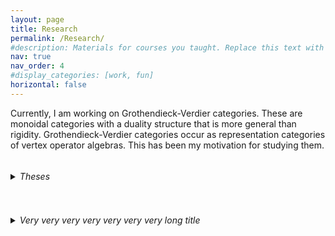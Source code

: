 ```yaml
---
layout: page
title: Research
permalink: /Research/
#description: Materials for courses you taught. Replace this text with your description.
nav: true
nav_order: 4
#display_categories: [work, fun]
horizontal: false
---
```

Currently, I am working on Grothendieck-Verdier categories. These are monoidal categories with a duality structure that is more general than rigidity. Grothendieck-Verdier categories occur as representation categories of vertex operator algebras. This has been my motivation for studying them.

<details>
<summary><h6 style="display:inline-block"><span class="font-weight-bold">Theses</span></h6></summary>
<ul>
<li> My <a href="https://drive.google.com/file/d/13EyI9eTgfvTnlHWxnKYQZ2IcJ5FZeQFS/view?usp=sharing"><ins>bachelor's thesis</ins></a> characterizes linearly distributive categories with invertible distributors as shift-monoidal categories up to Frobenius linearly distributive equivalence. </li>
<li> My <a href="https://drive.google.com/file/d/1gj5UtUiXkceE_ALid8IYQCv4w3LK3G4J/view?usp=sharing"><ins>master's thesis</ins></a> uses surface diagrams to study Frobenius algebras in linearly distributive categories, Hopf monads, Hopf algebroids, Hopf adjunctions, and Frobenius-Schur indicators for pivotal Grothendieck-Verdier categories. </li>
</ul>
</details>

<details><summary><h6 style="display:inline-block"><span class="font-weight-bold">Very very very very very very very long title</span></h6></summary>
Some files for the proof assistant homotopy.io:
<ul>
<li> The signature of <a href="/assets/pdf/Monoidal_categories.hom" download="Monoidal_categories.hom">monoidal categories</a>.</li>
<li> The signature of <a href="/assets/pdf/Lax_monoidal_functors.hom" download="Lax_monoidal_functors.hom">lax monoidal functors</a>.</li>
<li> The signature of <a href="/assets/pdf/LD-categories.hom" download="LD-categories.hom">linearly distributive categories</a>.</li>
<li> The signature of <a href="/assets/pdf/side-inverse_LD-(co)pairings.hom" download="side-inverse_LD-(co)pairings.hom">side-inverse LD-(co)pairings</a>.</li>
<li> The signature of <a href="/assets/pdf/LD-Frobenius_algebras.hom" download="LD-Frobenius_algebras.hom">LD-Frobenius algebras</a>.</li>
</ul>
To use them, import the downloaded files into the beta version of <a href="https://beta.homotopy.io"><ins>homotopy.io</ins></a>. Homotopy.io is a web-based proof assistant for finitely-presented globular n-categories.
<br>
<br>
Some STL files for surface diagrams from my master's thesis:
<ul>
<li> <a href="/assets/pdf/tuning_fork.stl" download="tuning_fork.stl">Monoidal tuning fork</a>.</li>
<li> <a href="/assets/pdf/Left_unitor.stl" download="Left_unitor.stl">Left unitor</a>.</li>
<li> <a href="/assets/pdf/multiplication_lax-monoidal-functor.stl" download="multiplication_lax-monoidal-functor.stl">Multiplication</a> of a lax monoidal functor.</li>
<li> <a href="/assets/pdf/left_distributor.stl" download="left_distributor.stl">Left distributor</a>.</li>
<li> <a href="/assets/pdf/right_distributor.stl" download="right_distributor.stl">Right distributor</a>.</li>
<li> Half of <a href="/assets/pdf/snake_equation-(S2).stl" download="snake_equation-(S2).stl">snake equation (S2)</a>.</li>
<li> <a href="/assets/pdf/multiplication_algebra.stl" download="multiplication_algebra.stl">Multiplication</a> of an algebra.</li>
<li> Half of the <a href="/assets/pdf/Associativity1.stl" download="Associativity1.stl">associativity relation</a>.</li>
<li> Other half of the <a href="/assets/pdf/Associativity2.stl" download="Associativity2.stl">associativity relation</a>.</li>
<li> Half of the <a href="/assets/pdf/Left_unitality.stl" download="Left_unitality.stl">left unitality relation</a>.</li>
<li> Part of the <a href="/assets/pdf/Frobenius_relation-first_part.stl" download="Frobenius_relation1.stl">LD-Frobenius relation</a>.</li>
<li> Other part of the <a href="/assets/pdf/Frobenius_relation-second_part.stl" download="Frobenius_relation2.stl">LD-Frobenius relation</a>.</li>
</ul>
Display your downloaded STL files here:
<br>
<iframe id="vs_iframe" src="https://www.viewstl.com/?embedded" style="border:0;margin:0;width:100%;height:100%;"></iframe>
<br>
I created the STL files with homotopy.io. Unfortunately, the STL file format does not support colors. Thus, the files for the right and left distributor are also those for the associator and its inverse.
<br>
</details>
